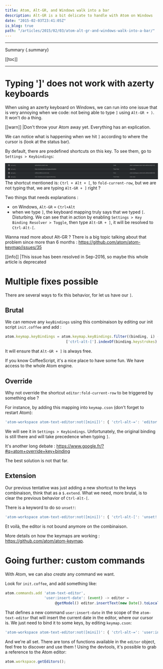 ```yaml
---
title: Atom, Alt-GR, and Windows walk into a bar
description: Alt-GR is a bit delicate to handle with Atom on Windows
date: "2015-02-03T23:41:05Z"
is_blog: true
path: "/articles/2015/02/03/atom-alt-gr-and-windows-walk-into-a-bar/"
---
```


---
Summary {.summary}

[[toc]]

---

# Typing ']' does not work with azerty keyboards

When using an azerty keyboard on Windows, we can run into one issue that is very annoying when we code: not being able to type `]` using `Alt-GR + )`. It won't do a thing.

[[warn]]
|Don't throw your Atom away yet. Everything has an explication.

We can notice what is happening when we hit `]` according to where the cursor is (look at the status bar).

By default, there are predefined shortcuts on this key. To see them, go to `Settings > Keybindings`:

![atom shortcut](atom-shortcut1.png)
The shortcut mentioned is: `Ctrl + Alt + [`, to `fold-current-row`, but we are not typing that, we are typing `Alt-GR + ]` right ?

Two things that needs explanations : 

- on Windows, `Alt-GR` = `Ctrl+Alt`
- when we type `]`, the keyboard mapping truly says that we typed `[`. Disturbing. We can see that in action by enabling `Settings > Key Binding Resolver > Toggle`, then type `Alt-GR + ]`, it will be resolved to `Ctrl-Alt-[`.

Wanna read more about Alt-GR ? There is a big topic talking about that problem since more than 6 months : https://github.com/atom/atom-keymap/issues/35

[[info]]
|This issue has been resolved in Sep-2016, so maybe this whole article is deprecated

# Multiple fixes possible

There are several ways to fix this behavior, for let us have our `]`.

## Brutal

We can remove any `keyBindings` using this combinaison by editing our init script `init.coffee` and add :

```javascript
atom.keymap.keyBindings = atom.keymap.keyBindings.filter((binding, i) ->
                            ['ctrl-alt-['].indexOf(binding.keystrokes) == - 1)
```

It will ensure that `Alt-GR + ]` is always free.

If you know CoffeeScript, it's a nice place to have some fun. We have access to the whole Atom engine.

## Override

Why not override the shortcut `editor:fold-current-row` to be triggered by something else ?

For instance, by adding this mapping into `keymap.cson` (don't forget to restart Atom):

```javascript
'atom-workspace atom-text-editor:not([mini])': { 'ctrl-alt-=': 'editor:fold-current-row' }
```

We will see it in `Settings > Keybindings`. Unfortunately, the original binding is still there and will take precedence when typing `]`.

It's another long debate : https://www.google.fr/?#q=atom+override+key+binding

The best solution is not that far.

## Extension

Our previous tentative was just adding a new shortcut to the keys combinaison, think that as a `$.extend`.
What we need, more brutal, is to clear the previous behavior of `Ctrl-Alt-[`.

There is a keyword to do so `unset!`:
```javascript
'atom-workspace atom-text-editor:not([mini])': { 'ctrl-alt-[': 'unset!' }
```
Et voilà, the editor is not bound anymore on the combinaison.

More details on how the keymaps are working : https://github.com/atom/atom-keymap.

# Going further: custom commands

With Atom, we can also *create* any command we want.

Look for `init.coffee`, and add something like: 

```javascript
atom.commands.add 'atom-text-editor',
                  'user:insert-date': (event) -> editor =
                       @getModel() editor.insertText(new Date().toLocaleString())
```

That defines a new command `user:insert-date` in the scope of the `atom-text-editor` that will insert the current date in the editor, where our cursor is.
We just need to bind it to some keys, by editing `keymap.cson`: 

```javascript
'atom-workspace atom-text-editor:not([mini])': { 'ctrl-alt-=': 'user:insert-date' }
```

And we're all set. There are tons of functions available in the `editor` object, feel free to discover and use them !
Using the devtools, it's possible to grab a reference to the Atom editor:

```javascript
atom.workspace.getEditors();
```

